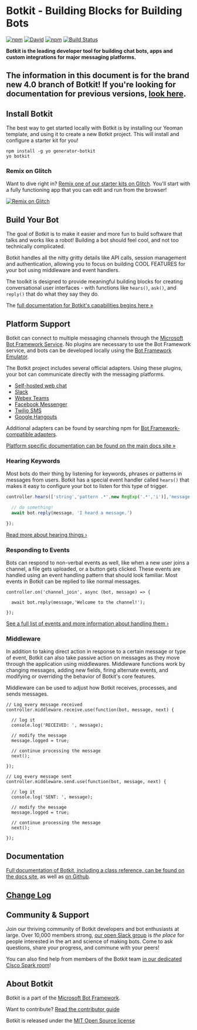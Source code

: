 # Botkit - Building Blocks for Building Bots

[![npm](https://img.shields.io/npm/v/botkit.svg)](https://www.npmjs.com/package/botkit)
[![David](https://img.shields.io/david/howdyai/botkit.svg)](https://david-dm.org/howdyai/botkit)
[![npm](https://img.shields.io/npm/l/botkit.svg)](https://spdx.org/licenses/MIT)
[![Build Status](https://travis-ci.com/howdyai/botkit.svg?branch=master)](https://travis-ci.com/howdyai/botkit)

**Botkit is the leading developer tool for building chat bots, apps and custom integrations for major messaging platforms.**

## The information in this document is for the brand new 4.0 branch of Botkit! If you're looking for documentation for previous versions, [look here](https://botkit.ai/docs).

## Install Botkit

The best way to get started locally with Botkit is by installing our Yeoman template, and using it to create a new Botkit project. 
This will install and configure a starter kit for you!

```
npm install -g yo generator-botkit
yo botkit
```

### Remix on Glitch

Want to dive right in? [Remix one of our starter kits on Glitch](https://glitch.com/botkit). You'll start with a fully functioning app that you can edit and run from the browser!

 [![Remix on Glitch](https://botkit.ai/docs/glitch.png)](https://glitch.com/botkit)

## Build Your Bot

The goal of Botkit is to make it easier and more fun to build software that talks and works like a robot! 
Building a bot should feel cool, and not too technically complicated.

Botkit handles all the nitty gritty details like
API calls, session management and authentication,
allowing you to focus on building COOL FEATURES for your
bot using middleware and event handlers.

The toolkit is designed to provide meaningful building blocks for creating conversational user interfaces - with functions like `hears()`, `ask()`, and `reply()` that do what they say they do.

The [full documentation for Botkit's capabilities begins here &raquo;](../docs/index.md)

## Platform Support

Botkit can connect to multiple messaging channels through the [Microsoft Bot Framework Service](https://dev.botframework.com).
No plugins are necessary to use the Bot Framework service, and bots can be developed locally using the [Bot Framework Emulator](https://aka.ms/botemulator).

The Botkit project includes several official adapters. Using these plugins, your bot can communicate directly with the messaging platforms.

* [Self-hosted web chat](../botbuilder-adapter-web)
* [Slack](../botbuilder-adapter-slack)
* [Webex Teams](../botbuilder-adapter-webex)
* [Facebook Messenger](../botbuilder-adapter-facebook)
* [Twilio SMS](../botbuilder-adapter-twilio-sms)
* [Google Hangouts](../botbuilder-adapter-hangouts)

Additional adapters can be found by searching npm for [Bot Framework-compatible adapters](https://www.npmjs.com/search?q=botbuilder-adapter-).

[Platform specific documentation can be found on the main docs site  &raquo;](../docs/platforms/index.md)

### Hearing Keywords

Most bots do their thing by listening for keywords, phrases or patterns in messages from users. Botkit has a special event handler called `hears()` that makes it easy to configure your bot to listen for this type of trigger.

```javascript
controller.hears(['string','pattern .*',new RegExp('.*','i')],'message,other_event', async (bot, message) => {

  // do something!
  await bot.reply(message, 'I heard a message.')

});
```

[Read more about hearing things &rsaquo;](../docs/index.md#matching-patterns-and-keywords-with-hears)

### Responding to Events

Bots can respond to non-verbal events as well, like when a new user joins a channel, a file gets uploaded, or a button gets clicked. These events are handled using an event handling pattern that should look familiar. Most events in Botkit can be replied to like normal messages.

```
controller.on('channel_join', async (bot, message) => {

  await bot.reply(message,'Welcome to the channel!');

});
```

[See a full list of events and more information about handling them &rsaquo;](../docs/index.md#receiving-messages-and-events)

### Middleware

In addition to taking direct action in response to a certain message or type of event, Botkit can also take passive action on messages as they move through the application using middlewares. Middleware functions work by changing messages, adding new fields, firing alternate events, and modifying or overriding the behavior of Botkit's core features.

Middleware can be used to adjust how Botkit receives, processes, and sends messages.

```
// Log every message received
controller.middleware.receive.use(function(bot, message, next) {

  // log it
  console.log('RECEIVED: ', message);

  // modify the message
  message.logged = true;

  // continue processing the message
  next();

});

// Log every message sent
controller.middleware.send.use(function(bot, message, next) {

  // log it
  console.log('SENT: ', message);

  // modify the message
  message.logged = true;

  // continue processing the message
  next();

});
```
## Documentation

[Full documentation of Botkit, including a class reference, can be found on the docs site](https://botkit.ai/docs/v4), as well as [on Github](../docs/index.md).

## [Change Log](https://github.com/howdyai/botkit/blob/master/changelog.md)

## Community & Support

Join our thriving community of Botkit developers and bot enthusiasts at large.
Over 10,000 members strong, [our open Slack group](https://community.botkit.ai) is
_the place_ for people interested in the art and science of making bots.
Come to ask questions, share your progress, and commune with your peers!

You can also find help from members of the Botkit team [in our dedicated Cisco Spark room](https://eurl.io/#SyNZuomKx)!

## About Botkit

Botkit is a part of the [Microsoft Bot Framework](https://dev.botframework.com).

Want to contribute? [Read the contributor guide](../../CONTRIBUTING.md)

Botkit is released under the [MIT Open Source license](LICENSE.md)